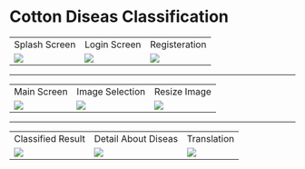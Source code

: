# Cotton Diseas Classification 


<table>
  <tr>
    <td align="center">Splash Screen</td>
     <td align="center">Login Screen</td>
     <td align="center">Registeration</td>
  </tr>
  <tr>
    <td valign="top"><img src="https://user-images.githubusercontent.com/88733235/191300633-51561ae0-1ff2-434b-a2a0-b5c8d8060431.jpeg"></td>
    <td valign="top"><img src="https://user-images.githubusercontent.com/88733235/191295298-9d516a1d-c6df-4a6d-a859-aa2fc562bf7c.jpeg"></td>
    <td valign="top"><img src="https://user-images.githubusercontent.com/88733235/191295309-c4ae8446-ba59-465a-9d8c-00076cc22eca.jpeg"></td>
  </tr>
 </table>
 
_________________________________________________________________________________________________________________________________________________________
 <table>
  <tr>
    <td align="center">Main Screen</td>
     <td align="center">Image Selection</td>
     <td align="center">Resize Image</td>
  </tr>
  <tr>
    <td valign="top"><img src="https://user-images.githubusercontent.com/88733235/191295304-3977324f-9e86-405f-9a51-3a32a31c858d.jpeg"></td>
    <td valign="top"><img src="https://user-images.githubusercontent.com/88733235/191295328-b3dffcd0-afdb-4de2-a49b-a31d161f376f.jpeg"></td>
    <td valign="top"><img src="https://user-images.githubusercontent.com/88733235/191295315-7cff6a63-2162-499c-bfd5-31131a7d29e9.jpeg"></td>
  </tr>
 </table>
 
_________________________________________________________________________________________________________________________________________________________
 <table>
  <tr>
    <td align="center">Classified Result</td>
     <td align="center">Detail About Diseas</td>
     <td align="center">Translation</td>
  </tr>
  <tr>
    <td valign="top"><img src="https://user-images.githubusercontent.com/88733235/191295321-a3d281bc-e305-407d-8f2c-dfb7b1de330c.jpeg"></td>
    <td valign="top"><img src="https://user-images.githubusercontent.com/88733235/191295278-f21578be-4d1e-4e7c-aefb-bddb7edb3e23.jpeg"></td>
    <td valign="top"><img src="https://user-images.githubusercontent.com/88733235/191295295-27ca2553-86d8-4a61-aae2-d67a7cd0f80c.jpeg"></td>
  </tr>
 </table>
